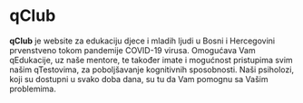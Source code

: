 # qClub
**qClub** je website za edukaciju djece i mladih ljudi u Bosni i Hercegovini prvenstveno tokom pandemije COVID-19 virusa. Omogućava Vam qEdukacije, uz naše mentore, te također imate i mogućnost pristupima svim našim qTestovima, za poboljšavanje kognitivnih sposobnosti. Naši psiholozi, koji su dostupni u svako doba dana, su tu da Vam pomognu sa Vašim problemima. 
